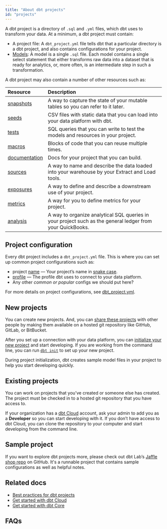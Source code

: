 ```yaml
---
title: "About dbt projects"
id: "projects"
---
```


A dbt project is a directory of `.sql` and `.yml` files, which dbt uses to transform your data. At a minimum, a dbt project must contain:
* A project file: A `dbt_project.yml` file tells dbt that a particular directory is a dbt project, and also contains configurations for your project.
* [Models](/docs/build/models): A model is a single `.sql` file. Each model contains a single select statement that either transforms raw data into a dataset that is ready for analytics, or, more often, is an intermediate step in such a transformation.

A dbt project may also contain a number of other resources such as:

| Resource  | Description  |
| :--- | :--- |
| [snapshots](/docs/build/snapshots) | A way to capture the state of your mutable tables so you can refer to it later. |
| [seeds](/docs/build/seeds) | CSV files with static data that you can load into your data platform with dbt. |
| [tests](/docs/build/tests) | SQL queries that you can write to test the models and resources in your project. |
| [macros](/docs/build/jinja-macros) | Blocks of code that you can reuse multiple times. |
| [documentation](/docs/collaborate/documentation) | Docs for your project that you can build. |
| [sources](/docs/build/sources) | A way to name and describe the data loaded into your warehouse by your Extract and Load tools. |
| [exposures](/docs/build/exposures) | A way to define and describe a downstream use of your project. |
| [metrics](/docs/build/metrics) | A way for you to define metrics for your project. |
| [analysis](/docs/build/analyses) | A way to organize analytical SQL queries in your project such as the general ledger from your QuickBooks. |

## Project configuration
Every dbt project includes a `dbt_project.yml` file. This is where you can set up common project configurations such as:

- project [name](/reference/project-configs/name) &mdash; Your project’s name in [snake case](https://en.wikipedia.org/wiki/Snake_case).
- [profile](/reference/project-configs/profile) &mdash; The profile dbt uses to connect to your data platform.
- Any other *common or popular* configs we should put here?

For more details on project configurations, see [dbt_project.yml](/reference/dbt_project.yml).

## New projects

You can create new projects. And, you can [share these projects](/docs/collaborate/git-version-control) with other people by making them available on a hosted git repository like GitHub, GitLab, or BitBucket.

After you set up a connection with your data platform, you can [initialize your new project](/docs/develop/getting-started/getting-set-up/setting-up-bigquery#initialize-your-dbt-project) and start developing. If you are working from the command line, you can run [`dbt init`](/reference/commands/init) to set up your new project.

During project initialization, dbt creates sample model files in your project to help you start developing quickly.

## Existing projects

You can work on projects that you’ve created or someone else has created. The project must be checked in to a hosted git repository that you have access to.

If your organization has a [dbt Cloud](https://www.getdbt.com/product/dbt-cloud-enterprise/) account, ask your admin to add you as a **Developer** so you can start developing with it. If you don’t have access to dbt Cloud, you can clone the repository to your computer and start developing from the command line.

## Sample project

If you want to explore dbt projects more, please check out dbt Lab’s [Jaffle shop repo](https://github.com/dbt-labs/jaffle_shop_duckdb) on GitHub. It's a runnable project that contains sample configurations as well as helpful notes.

## Related docs

- [Best practices for dbt projects](/guides/best-practices/how-we-structure/1-guide-overview)
- [Get started with dbt Cloud](/docs/develop/getting-started/getting-started-dbt-cloud)
- [Get started with dbt Core](/docs/develop/getting-started/getting-started-dbt-core)

## FAQs

<FAQ src="Project/project-name" />
<FAQ src="Project/structure-a-project" />

